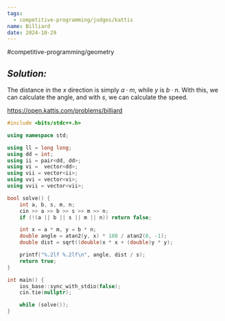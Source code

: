 ```yaml
---
tags:
  - competitive-programming/judges/kattis
name: Billiard
date: 2024-10-29
---
```

#competitive-programming/geometry 
## _Solution:_
The distance in the $x$ direction is simply $a\cdot m$, while $y$ is $b\cdot n$. With this, we can calculate the angle, and with $s$, we can calculate the speed.

https://open.kattis.com/problems/billiard
```cpp
#include <bits/stdc++.h>

using namespace std;

using ll = long long;
using dd = int;
using ii = pair<dd, dd>;
using vi =  vector<dd>;
using vii = vector<ii>;
using vvi = vector<vi>;
using vvii = vector<vii>;

bool solve() {
    int a, b, s, m, n;
    cin >> a >> b >> s >> m >> n;
    if (!(a || b || s || m || n)) return false;

    int x = a * m, y = b * n;
    double angle = atan2(y, x) * 180 / atan2(0, -1);
    double dist = sqrt((double)x * x + (double)y * y);

    printf("%.2lf %.2lf\n", angle, dist / s);
    return true;
}

int main() {
    ios_base::sync_with_stdio(false);
    cin.tie(nullptr);

    while (solve());
}
```